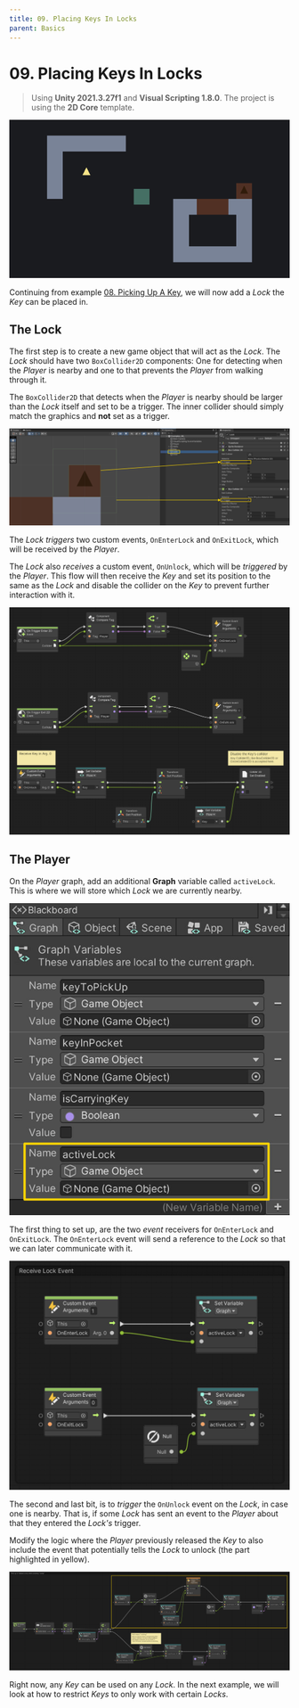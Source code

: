 ```yaml
---
title: 09. Placing Keys In Locks
parent: Basics
---
```


# 09. Placing Keys In Locks

> Using **Unity 2021.3.27f1** and **Visual Scripting 1.8.0**. The project is using the **2D Core** template.

![Demo](./demo.gif)

Continuing from example [08. Picking Up A Key](../08-picking-up-a-key/08-picking-up-a-key), we will now add a *Lock* the *Key* can be placed in.

## The Lock

The first step is to create a new game object that will act as the *Lock*. The *Lock* should have two `BoxCollider2D` components: One for detecting when the *Player* is nearby and one to that prevents the *Player* from walking through it.

The `BoxCollider2D` that detects when the *Player* is nearby should be larger than the *Lock* itself and set to be a trigger. The inner collider should simply match the graphics and **not** set as a trigger.

![Lock Colliders](./lock-colliders.jpg)

The *Lock* *triggers* two custom events, `OnEnterLock` and `OnExitLock`, which will be received by the *Player*.

The *Lock* also *receives* a custom event, `OnUnlock`, which will be *triggered* by the *Player*. This flow will then receive the *Key* and set its position to the same as the *Lock* and disable the collider on the *Key* to prevent further interaction with it.

[![Lock Graph](./lock-graph.png)](./lock-graph.png)

## The Player

On the *Player* graph, add an additional **Graph** variable called `activeLock`. This is where we will store which *Lock* we are currently nearby.

![Player Variables](./player-variables.jpg)

The first thing to set up, are the two *event* receivers for `OnEnterLock` and `OnExitLock`. The `OnEnterLock` event will send a reference to the *Lock* so that we can later communicate with it.

[![Player Graph 1](./player-graph-1.jpg)](./player-graph-1.jpg)

The second and last bit, is to *trigger* the `OnUnlock` event on the *Lock*, in case one is nearby. That is, if some *Lock* has sent an event to the *Player* about that they entered the *Lock's* trigger.

Modify the logic where the *Player* previously released the *Key* to also include the event that potentially tells the *Lock* to unlock (the part highlighted in yellow).

[![Player Graph 2](./player-graph-2.jpg)](./player-graph-2.jpg)

Right now, any *Key* can be used on any *Lock*. In the next example, we will look at how to restrict *Keys* to only work with certain *Locks*.